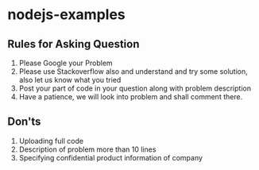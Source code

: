 # nodejs-examples
## Rules for Asking Question 

1.  Please Google your Problem 
2.  Please use Stackoverflow also and understand and try some solution, also let us know what you tried
3.  Post your part of code in your question along with problem description 
4.  Have a patience, we will look into problem and shall comment there. 

## Don'ts
1. Uploading full code 
2. Description of problem more than 10 lines
3. Specifying confidential product information of company
